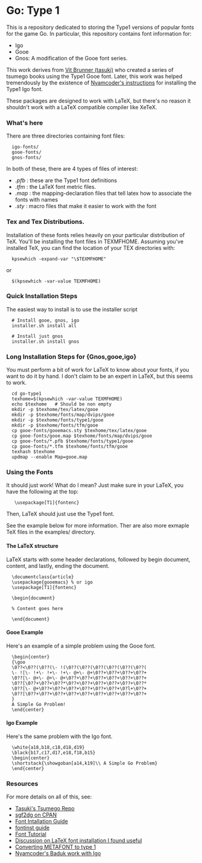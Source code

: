 # Go: Type 1

This is a repository dedicated to storing the Type1 versions of popular fonts
for the game Go. In particular, this repository contains font information for:

  - Igo
  - Gooe
  - Gnos: A modification of the Gooe font series.

This work derives from [Vit Brunner (tasuki)](https://github.com/tasuk) who
created a series of tsumego books using the Type1 Gooe font. Later, this work
was helped tremendously by the existence of [Nyamcoder's
instructions](https://github.com/nyamcoder/tex-src/blob/master/baduk/baduk.tex)
for installing the Type1 Igo font.

These packages are designed to work with LaTeX, but there's no reason it
shouldn't work with a LaTeX compatible compiler like XeTeX.

### What's here

There are three directories containing font files:

      igo-fonts/
      gooe-fonts/
      gnos-fonts/

In both of these, there are 4 types of files of interest:

  - *.pfb* : these are the Type1 font definitions
  - *.tfm* : the LaTeX font metric files.
  - *.map* : the mapping-declaration files that tell latex how to associate the
    fonts with names
  - *.sty* : macro files that make it easier to work with the font

### Tex and Tex Distributions.

Installation of these fonts relies heavily on your particular distribution of TeX.
You'll be installing the font files in TEXMFHOME.  Assuming you've installed
TeX, you can find the location of your TEX directories with:

      kpsewhich -expand-var "\$TEXMFHOME"

or

      $(kpsewhich -var-value TEXMFHOME)

### Quick Installation Steps
The easiest way to install is to use the installer script

      # Install gooe, gnos, igo
      installer.sh install all

      # Install just gnos
      installer.sh install gnos

### Long Installation Steps for {Gnos,gooe,igo}
You must perform a bit of work for LaTeX to know about your fonts, if you want
to do it by hand. I don't claim to be an expert in LaTeX, but this seems to
work.

      cd go-type1
      texhome=$(kpsewhich -var-value TEXMFHOME)
      echo $texhome   # Should be non empty
      mkdir -p $texhome/tex/latex/gooe
      mkdir -p $texhome/fonts/map/dvips/gooe
      mkdir -p $texhome/fonts/type1/gooe
      mkdir -p $texhome/fonts/tfm/gooe
      cp gooe-fonts/gooemacs.sty $texhome/tex/latex/gooe
      cp gooe-fonts/gooe.map $texhome/fonts/map/dvips/gooe
      cp gooe-fonts/*.pfb $texhome/fonts/type1/gooe
      cp gooe-fonts/*.tfm $texhome/fonts/tfm/gooe
      texhash $texhome
      updmap --enable Map=gooe.map

### Using the Fonts

It should just work! What do I mean? Just make sure in your LaTeX, you have the
following at the top:

       \usepackage[T1]{fontenc}

Then, LaTeX should just use the Type1 font.

See the example below for more information. Ther are also more exmaple TeX files
in the examples/ directory.

#### The LaTeX structure
LaTeX starts with some header declarations, followed by begin document, content,
and lastly, ending the document.

      \documentclass{article}
      \usepackage{gooemacs} % or igo
      \usepackage[T1]{fontenc}

      \begin{document}

      % Content goes here

      \end{document}

#### Gooe Example
Here's an example of a simple problem using the Gooe font.

      \begin{center}
      {\goo
      \0??<\0??(\0??(\- !(\0??(\0??(\0??(\0??(\0??(\0??(
      \- ![\- !+\- !+\- !+\- @+\- @+\0??+\0??+\0??+\0??+
      \0??[\- @+\- @+\- @+\0??+\0??+\0??+\0??+\0??+\0??+
      \0??[\0??+\0??+\0??*\0??+\0??+\0??+\0??+\0??+\0??*
      \0??[\- @+\0??+\0??+\0??+\0??+\0??+\0??+\0?l+\0??+
      \0??[\0??+\0??+\0??+\0??+\0??+\0??+\0??+\0??+\0??+
      }
      A Simple Go Problem!
      \end{center}

#### Igo Example
Here's the same problem with the Igo font.

      \white{a18,b18,c18,d18,d19}
      \black{b17,c17,d17,e18,f18,b15}
      \begin{center}
      \shortstack{\showgoban[a14,k19]\\ A Simple Go Problem}
      \end{center}

### Resources

For more details on all of this, see:

  - [Tasuki's Tsumego Repo](https://github.com/tasuk/tsumego)
  - [sgf2dg on CPAN](http://search.cpan.org/~reid/Games-Go-Sgf2Dg-4.211/sgf2dg)
  - [Font Intallation Guide](
    http://www.ctan.org/tex-archive/info/Type1fonts/fontinstallationguide/)
  - [fontinst guide](
    http://www.ctan.org/tex-archive/fonts/utilities/fontinst/doc/manual/)
  - [Font Tutorial](
    http://www.tug.org/mactex/fonts/fonttutorial-current.html)
  - [Discussion on LaTeX font installation I found useful](
    http://macosx-tex.576846.n2.nabble.com/font-install-July-6-td611560.html)
  - [Converting METAFONT to type 1](
    http://www.ntg.nl/eurotex/szabo.pdf)
  - [Nyamcoder's Baduk work with Igo](https://github.com/nyamcoder/tex-src/blob/master/baduk/baduk.tex)

